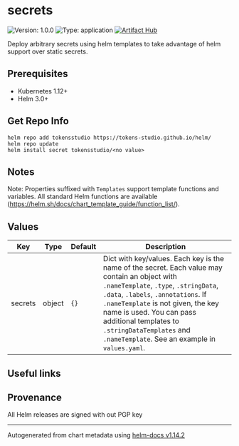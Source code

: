 # secrets

![Version: 1.0.0](https://img.shields.io/badge/Version-1.0.0-informational?style=flat-square) ![Type: application](https://img.shields.io/badge/Type-application-informational?style=flat-square) [![Artifact Hub](https://img.shields.io/endpoint?url=https://artifacthub.io/badge/repository/tokens-studio)](https://artifacthub.io/packages/search?repo=tokens-studio)

Deploy arbitrary secrets using helm templates to take advantage of helm support over static secrets.

## Prerequisites

- Kubernetes 1.12+
- Helm 3.0+

## Get Repo Info

```console
helm repo add tokensstudio https://tokens-studio.github.io/helm/
helm repo update
helm install secret tokensstudio/<no value>
```

## Notes

Note: Properties suffixed with `Templates` support template functions and variables.
All standard Helm functions are available (https://helm.sh/docs/chart_template_guide/function_list/).

## Values

| Key | Type | Default | Description |
|-----|------|---------|-------------|
| secrets | object | `{}` | Dict with key/values. Each key is the name of the secret. Each value may contain an object with `.nameTemplate`, `.type`, `.stringData`, `.data`, `.labels`, `.annotations`. If `.nameTemplate` is not given, the key name is used. You can pass additional templates to `.stringDataTemplates` and `.nameTemplate`. See an example in `values.yaml`. |

## Useful links

[resource-units]: https://kubernetes.io/docs/concepts/configuration/manage-resources-containers/#resource-units-in-kubernetes
[prometheus-operator]: https://github.com/coreos/prometheus-operator

## Provenance

All Helm releases are signed with out PGP key

----------------------------------------------
Autogenerated from chart metadata using [helm-docs v1.14.2](https://github.com/norwoodj/helm-docs/releases/v1.14.2)
